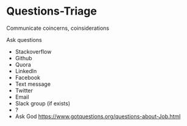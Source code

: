 # Questions-Triage

Communicate coincerns, coinsiderations

Ask questions

+ Stackoverflow
+ Github
+ Quora
+ LinkedIn
+ Facebook
+ Text message
+ Twitter
+ Email
+ Slack group (if exists)
+ ?
+ Ask God https://www.gotquestions.org/questions-about-Job.html
